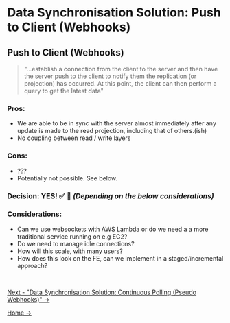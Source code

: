 # Data Synchronisation Solution: Push to Client (Webhooks)

## Push to Client (Webhooks)

> "...establish a connection from the client to the server and then have the server push to the client to notify them the replication (or projection) has occurred. At this point, the client can then perform a query to get the latest data"

### **Pros**:

- We are able to be in sync with the server almost immediately after any update is made to the read projection, including that of others.(ish)
- No coupling between read / write layers

### **Cons**:

- ???
- Potentially not possible. See below.

### **Decision**: YES! ✅ 🫣 _(Depending on the below considerations)_

### **Considerations**:

- Can we use websockets with AWS Lambda or do we need a a more traditional service running on e.g EC2?
- Do we need to manage idle connections?
- How will this scale, with many users?
- How does this look on the FE, can we implement in a staged/incremental approach?

<br />

[Next - "Data Synchronisation Solution: Continuous Polling (Pseudo Webhooks)" ->](./5.ContinuousPolling.md)

[Home ->](/README.md)
